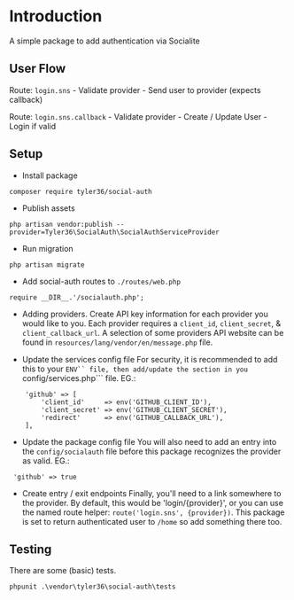 # Introduction
A simple package to add authentication via Socialite

## User Flow
Route: ```login.sns```
    - Validate provider
    - Send user to provider (expects callback)

Route:  ```login.sns.callback```
    - Validate provider
    - Create / Update User
    - Login if valid

## Setup
- Install package
```
composer require tyler36/social-auth
```

- Publish assets
```
php artisan vendor:publish --provider=Tyler36\SocialAuth\SocialAuthServiceProvider
```

- Run migration
```
php artisan migrate
```


- Add social-auth routes to ```./routes/web.php```
```
require __DIR__.'/socialauth.php';
```

- Adding providers.
Create API key information for each provider you would like to you. Each provider requires a ```client_id```, ```client_secret```, & ```client_callback_url```.
A selection of some providers API website can be found in ```resources/lang/vendor/en/message.php``` file.

- Update the services config file
For security, it is recommended to add this to your ```ENV`` file, then add/update the section in you ```config/services.php``` file.
EG.:
```
    'github' => [
        'client_id'     => env('GITHUB_CLIENT_ID'),
        'client_secret' => env('GITHUB_CLIENT_SECRET'),
        'redirect'      => env('GITHUB_CALLBACK_URL'),
    ],
```

- Update the package config file
You will also need to add an entry into the ```config/socialauth``` file before this package recognizes the provider as valid.
EG.:
```
 'github' => true
```

- Create entry / exit endpoints
Finally, you'll need to a link somewhere to the provider. By default, this would be 'login/{provider}', or you can use the named route helper: ```route('login.sns', {provider})```.
This package is set to return authenticated user to `/home` so add something there too.


## Testing
There are some (basic) tests.
```
phpunit .\vendor\tyler36\social-auth\tests
```
